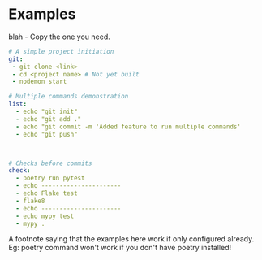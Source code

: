 # Examples
blah - Copy the one you need.
```yaml
# A simple project initiation
git:
 - git clone <link>
 - cd <project name> # Not yet built
 - nodemon start

# Multiple commands demonstration
list:
  - echo "git init"
  - echo "git add ."
  - echo "git commit -m 'Added feature to run multiple commands'
  - echo "git push"



# Checks before commits
check:
  - poetry run pytest
  - echo ----------------------
  - echo Flake test
  - flake8
  - echo ----------------------
  - echo mypy test
  - mypy .
```
A footnote saying that the examples here work if only configured already. Eg: poetry command won't work if you don't have poetry installed!
